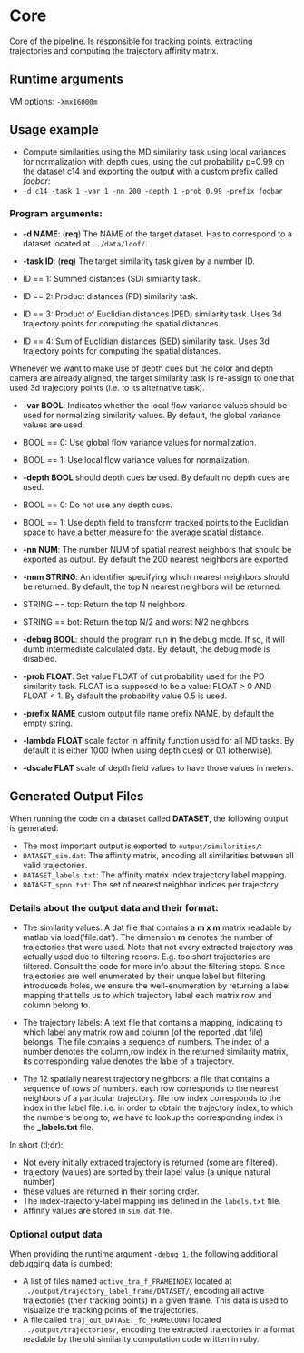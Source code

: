 # Core

Core of the pipeline. Is responsible for tracking points, extracting trajectories and computing the trajectory affinity matrix.

## Runtime arguments

VM options: `-Xmx16000m`

## Usage example

+ Compute similarities using the MD similarity task using local variances for normalization with depth cues, using the cut probability p=0.99 on the dataset c14 and exporting the output with a custom prefix called _foobar_:
 + `-d c14 -task 1 -var 1 -nn 200 -depth 1 -prob 0.99 -prefix foobar`

### Program arguments: 
+ **-d NAME**: (**req**) The NAME of the target dataset. Has to correspond to a dataset located at `../data/ldof/`.

+ **-task ID**: (**req**) The target similarity task given by a number ID.
 + ID == 1: Summed distances (SD) similarity task.
 + ID == 2: Product distances (PD) similarity task.
 + ID == 3: Product of Euclidian distances (PED) similarity task. Uses 3d trajectory points for computing the spatial distances.
 + ID == 4: Sum of Euclidian distances (SED) similarity task. Uses 3d trajectory points for computing the spatial distances.
 
Whenever we want to make use of depth cues but the color and depth camera are already aligned, 
the target similarity task is re-assign to one that used 3d trajectory points (i.e. to its alternative task).
 
+ **-var BOOL**: Indicates whether the local flow variance values should be used for normalizing similarity values. By default, the global variance values are used.
 + BOOL == 0: Use global flow variance values for normalization.
 + BOOL == 1: Use local flow variance values for normalization.
 
+ **-depth BOOL** should depth cues be used. By default no depth cues are used.
 + BOOL == 0: Do not use any depth cues.
 + BOOL == 1: Use depth field to transform tracked points to the Euclidian space to have a better measure for the average spatial distance.
 
+ **-nn NUM**: The number NUM of spatial nearest neighbors that should be exported as output. By default the 200 nearest neighbors are exported.

+ **-nnm STRING**: An identifier specifying which nearest neighbors should be returned. By default, the top N nearest neighbors will be returned.
 + STRING == top: Return the top N neighbors
 + STRING == bot: Return the top N/2 and worst N/2 neighbors

+ **-debug BOOL**:  should the program run in the debug mode. If so, it will dumb intermediate calculated data. By default, the debug mode is disabled.

+ **-prob FLOAT**: Set value FLOAT of cut probability used for the PD similarity task. FLOAT is a supposed to be a value: FLOAT > 0 AND FLOAT < 1. By default the probability value 0.5 is used.

+ **-prefix NAME** custom output file name prefix NAME, by default the empty string.

+ **-lambda FLOAT** scale factor in affinity function used for all MD tasks. By default it is either 1000 (when using depth cues) or 0.1 (otherwise).

+ **-dscale FLAT** scale of depth field values to have those values in meters.

## Generated Output Files

When running the code on a dataset called **DATASET**, the following output is generated:

+ The most important output is exported to `output/similarities/`:
 + `DATASET_sim.dat`: The affinity matrix, encoding all similarities between all valid trajectories.
 + `DATASET_labels.txt`: The affinity matrix index trajectory label mapping.
 + `DATASET_spnn.txt`: The set of nearest neighbor indices per trajectory.
 
### Details about the output data and their format:
 
 + The similarity values: A dat file that contains a **m x m** matrix readable by matlab via load('file.dat'). The dimension **m** denotes the number of trajectories that were used. Note that not every extracted trajectory was actually used due to filtering resons. E.g. too short trajectories are filtered. Consult the code for more info about the filtering steps. Since trajectories are well enumerated by their unque label but filtering introduceds holes, we ensure the well-enumeration by returning a label mapping that tells us to which trajectory label each matrix row and column belong to. 
 
 + The trajectory labels: A text file that contains a mapping, indicating to which label any matrix row and column (of the reported .dat file) belongs. The file contains a sequence of numbers. The index of a number denotes the column,row index in the returned similarity matrix, its corresponding value denotes the lable of a trajectory.
 
 + The 12 spatially nearest trajectory neighbors: a file that contains a sequence of rows of numbers. each row corresponds to the nearest neighbors of a particular trajectory. file row index corresponds to the index in the label file. i.e. in order to obtain the trajectory index, to which the numbers belong to, we have to lookup the corresponding index in the **_labels.txt** file. 
 
 In short (tl;dr):
 
 + Not every initially extraced trajectory is returned (some are filtered).
 + trajectory (values) are sorted by their label value (a unique natural number)
 + these values are returned in their sorting order.
 + The index-trajectory-label mapping ins defined in the `labels.txt` file.
 + Affinity values are stored in `sim.dat` file.

### Optional output data

When providing the runtime argument `-debug 1`, the following additional debugging data is dumbed:

+ A list of files named `active_tra_f_FRAMEINDEX` located at `../output/trajectory_label_frame/DATASET/`, encoding all active trajectories (their tracking points) in a given frame. This data is used to visualize the tracking points of the trajectories.
+ A file called `traj_out_DATASET_fc_FRAMECOUNT` located `../output/trajectories/`, encoding the extracted trajectories in a format readable by the old similarity computation code written in ruby.
